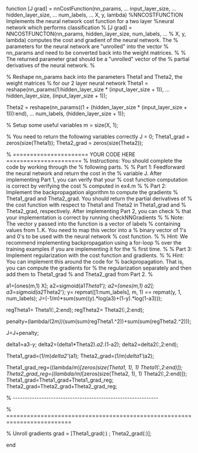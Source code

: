 function [J grad] = nnCostFunction(nn_params, ...
                                   input_layer_size, ...
                                   hidden_layer_size, ...
                                   num_labels, ...
                                   X, y, lambda)
%NNCOSTFUNCTION Implements the neural network cost function for a two layer
%neural network which performs classification
%   [J grad] = NNCOSTFUNCTON(nn_params, hidden_layer_size, num_labels, ...
%   X, y, lambda) computes the cost and gradient of the neural network. The
%   parameters for the neural network are "unrolled" into the vector
%   nn_params and need to be converted back into the weight matrices. 
% 
%   The returned parameter grad should be a "unrolled" vector of the
%   partial derivatives of the neural network.
%

% Reshape nn_params back into the parameters Theta1 and Theta2, the weight matrices
% for our 2 layer neural network
Theta1 = reshape(nn_params(1:hidden_layer_size * (input_layer_size + 1)), ...
                 hidden_layer_size, (input_layer_size + 1));

Theta2 = reshape(nn_params((1 + (hidden_layer_size * (input_layer_size + 1))):end), ...
                 num_labels, (hidden_layer_size + 1));

% Setup some useful variables
m = size(X, 1);
         
% You need to return the following variables correctly 
J = 0;
Theta1_grad = zeros(size(Theta1));
Theta2_grad = zeros(size(Theta2));

% ====================== YOUR CODE HERE ======================
% Instructions: You should complete the code by working through the
%               following parts.
%
% Part 1: Feedforward the neural network and return the cost in the
%         variable J. After implementing Part 1, you can verify that your
%         cost function computation is correct by verifying the cost
%         computed in ex4.m
%
% Part 2: Implement the backpropagation algorithm to compute the gradients
%         Theta1_grad and Theta2_grad. You should return the partial derivatives of
%         the cost function with respect to Theta1 and Theta2 in Theta1_grad and
%         Theta2_grad, respectively. After implementing Part 2, you can check
%         that your implementation is correct by running checkNNGradients
%
%         Note: The vector y passed into the function is a vector of labels
%               containing values from 1..K. You need to map this vector into a 
%               binary vector of 1's and 0's to be used with the neural network
%               cost function.
%
%         Hint: We recommend implementing backpropagation using a for-loop
%               over the training examples if you are implementing it for the 
%               first time.
%
% Part 3: Implement regularization with the cost function and gradients.
%
%         Hint: You can implement this around the code for
%               backpropagation. That is, you can compute the gradients for
%               the regularization separately and then add them to Theta1_grad
%               and Theta2_grad from Part 2.
%





a1=[ones(m,1) X];
a2=sigmoid(a1*Theta1');
a2=[ones(m,1) a2];
a3=sigmoid(a2*Theta2');
y= repmat([1:num_labels], m, 1) == repmat(y, 1, num_labels);
J=(-1/m)*sum(sum((y).*log(a3)+(1-y).*log(1-a3)));

regTheta1= Theta1(:,2:end);
regTheta2= Theta2(:,2:end);

penalty=(lambda/(2*m))*(sum(sum(regTheta1.^2))+sum(sum(regTheta2.^2)));

J=J+penalty;

delta1=a3-y;
delta2=(delta1*Theta2).*a2.*(1-a2);
delta2=delta2(:,2:end);

Theta1_grad=(1/m)*delta2'*(a1);
Theta2_grad=(1/m)*delta1'*(a2); 

Theta1_grad_reg=((lambda/m)*[zeros(size(Theta1, 1), 1) Theta1(:,2:end)]);
Theta2_grad_reg=((lambda/m)*[zeros(size(Theta2, 1), 1) Theta2(:,2:end)]);
Theta1_grad=Theta1_grad+Theta1_grad_reg;
Theta2_grad=Theta2_grad+Theta2_grad_reg;


  














% -------------------------------------------------------------

% =========================================================================

% Unroll gradients
grad = [Theta1_grad(:) ; Theta2_grad(:)];


end

